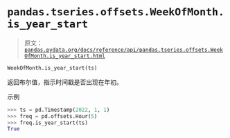 # `pandas.tseries.offsets.WeekOfMonth.is_year_start`

> 原文：[`pandas.pydata.org/docs/reference/api/pandas.tseries.offsets.WeekOfMonth.is_year_start.html`](https://pandas.pydata.org/docs/reference/api/pandas.tseries.offsets.WeekOfMonth.is_year_start.html)

```py
WeekOfMonth.is_year_start(ts)
```

返回布尔值，指示时间戳是否出现在年初。

示例

```py
>>> ts = pd.Timestamp(2022, 1, 1)
>>> freq = pd.offsets.Hour(5)
>>> freq.is_year_start(ts)
True 
```
